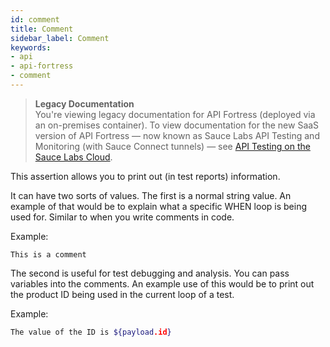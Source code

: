 ```yaml
---
id: comment
title: Comment
sidebar_label: Comment
keywords:
- api
- api-fortress
- comment
---
```


<head>
  <meta name="robots" content="noindex" />
</head>

> **Legacy Documentation**<br/>You're viewing legacy documentation for API Fortress (deployed via an on-premises container). To view documentation for the new SaaS version of API Fortress &#8212; now known as Sauce Labs API Testing and Monitoring (with Sauce Connect tunnels) &#8212; see [API Testing on the Sauce Labs Cloud](/api-testing/).

This assertion allows you to print out (in test reports) information.

It can have two sorts of values. The first is a normal string value. An example of that would be to explain what a specific WHEN loop is being used for. Similar to when you write comments in code.

Example:

```
This is a comment
```

The second is useful for test debugging and analysis. You can pass variables into the comments. An example use of this would be to print out the product ID being used in the current loop of a test.

Example:

```bash
The value of the ID is ${payload.id}
```
